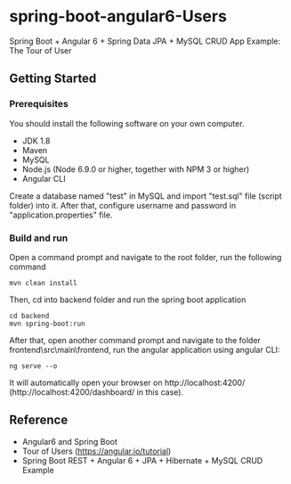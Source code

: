 # spring-boot-angular6-Users

Spring Boot + Angular 6 + Spring Data JPA + MySQL CRUD App Example: The Tour of User

## Getting Started

### Prerequisites

You should install the following software on your own computer.

* JDK 1.8
* Maven
* MySQL
* Node.js (Node 6.9.0 or higher, together with NPM 3 or higher)
* Angular CLI

Create a database named "test" in MySQL and import "test.sql" file (script folder) into it. After that, configure username and password
in "application.properties" file.

### Build and run

Open a command prompt and navigate to the root folder, run the following command

```
mvn clean install
```

Then, cd into backend folder and run the spring boot application 

```
cd backend
mvn spring-boot:run
```

After that, open another command prompt and navigate to the folder frontend\src\main\frontend, run the angular application using 
angular CLI:

```
ng serve --o
```
It will automatically open your browser on http://localhost:4200/ (http://localhost:4200/dashboard/ in this case).

## Reference

* Angular6 and Spring Boot 
* Tour of Users (https://angular.io/tutorial)
* Spring Boot REST + Angular 6 + JPA + Hibernate + MySQL CRUD Example  
 

